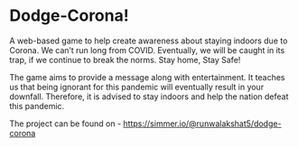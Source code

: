 # Dodge-Corona!

A web-based game to help create awareness about staying indoors due to Corona. We can’t run long from COVID. Eventually, we will be caught in its trap, if we continue to break the norms. Stay home, Stay Safe!

The game aims to provide a message along with entertainment. It teaches us that being ignorant for this pandemic will eventually result in your downfall. Therefore, it is advised to stay indoors and help the nation defeat this pandemic.

The project can be found on - https://simmer.io/@runwalakshat5/dodge-corona
